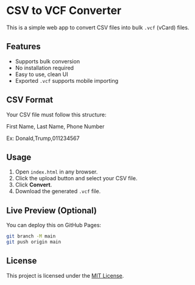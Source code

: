 # CSV to VCF Converter

This is a simple web app to convert CSV files into bulk `.vcf` (vCard) files.

## Features

- Supports bulk conversion
- No installation required
- Easy to use, clean UI
- Exported `.vcf` supports mobile importing

## CSV Format

Your CSV file must follow this structure:

First Name, Last Name, Phone Number

Ex: Donald,Trump,011234567

## Usage

1. Open `index.html` in any browser.
2. Click the upload button and select your CSV file.
3. Click **Convert**.
4. Download the generated `.vcf` file.

## Live Preview (Optional)

You can deploy this on GitHub Pages:

```bash
git branch -M main
git push origin main
```
## License

This project is licensed under the [MIT License](LICENSE).
